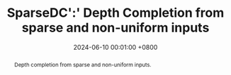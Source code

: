 ---
title:          SparseDC':' Depth Completion from sparse and non-uniform inputs
date:           2024-06-10 00:01:00 +0800
selected:       false
pub:            "Information Fusion (IF: 18.6)"
pub_date:       "2024"
# pub_last:       ' <span class="badge badge-pill badge-custom badge-success">Spotlight</span>'
abstract: >-
  Depth completion from sparse and non-uniform inputs.
  
cover:          assets/images/covers/sparsedc.png
authors:
  - Chen Long
  - Wenxiao Zhang
  - Zhe Chen
  - Haiping Wang
  - Yuan Liu
  - Zhen Cao
  - Zhen Dong†
  - Bisheng Yang
links:
  Paper: https://linkinghub.elsevier.com/retrieve/pii/S1566253524002483
  Code: https://github.com/WHU-USI3DV/SparseDC
---